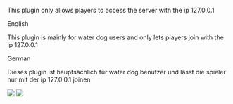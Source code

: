 This plugin only allows players to access the server with the ip 127.0.0.1

English

This plugin is mainly for water dog users and only lets players join with the ip 127.0.0.1

German

Dieses plugin ist hauptsächlich für water dog benutzer und lässt die spieler nur mit der ip 127.0.0.1 joinen

[![](https://poggit.pmmp.io/shield.state/OnlyProxyJoin)](https://poggit.pmmp.io/p/OnlyProxyJoin)
<a href="https://poggit.pmmp.io/p/OnlyProxyJoin"><img src="https://poggit.pmmp.io/shield.state/OnlyProxyJoin"></a>

